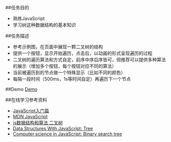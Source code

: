 ##任务目的
- 熟练JavaScript
- 学习树这种数据结构的基本知识

##任务描述
- 参考示例图，在页面中展现一颗二叉树的结构
- 提供一个按钮，显示开始遍历，点击后，以动画的形式呈现遍历的过程
- 二叉树的遍历算法和方式自定，前序中序后序皆可，但推荐可以提供多种算法的展示（增加多个按钮，每个按钮对应不同的算法）
- 当前被遍历到的节点做一个特殊显示（比如不同的颜色）
- 每隔一段时间（500ms，1s等时间自定）再遍历下一个节点

##Demo
[Demo](http://haha214.github.io/ife2016/cycle2/task22/index.html)

##在线学习参考资料
- [JavaScript入门篇](http://www.imooc.com/view/36)
- [MDN JavaScript](https://developer.mozilla.org/zh-CN/docs/Web/JavaScript)
- [js数据结构和算法 二叉树](https://segmentfault.com/a/1190000000740261)
- [Data Structures With JavaScript: Tree](http://code.tutsplus.com/articles/data-structures-with-javascript-tree--cms-23393)
- [Computer science in JavaScript: Binary search tree](https://www.nczonline.net/blog/2009/06/09/computer-science-in-javascript-binary-search-tree-part-1/)
